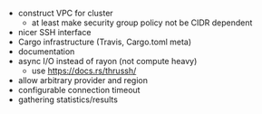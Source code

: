  - construct VPC for cluster
   - at least make security group policy not be CIDR dependent
 - nicer SSH interface
 - Cargo infrastructure (Travis, Cargo.toml meta)
 - documentation
 - async I/O instead of rayon (not compute heavy)
   - use https://docs.rs/thrussh/
 - allow arbitrary provider and region
 - configurable connection timeout
 - gathering statistics/results
